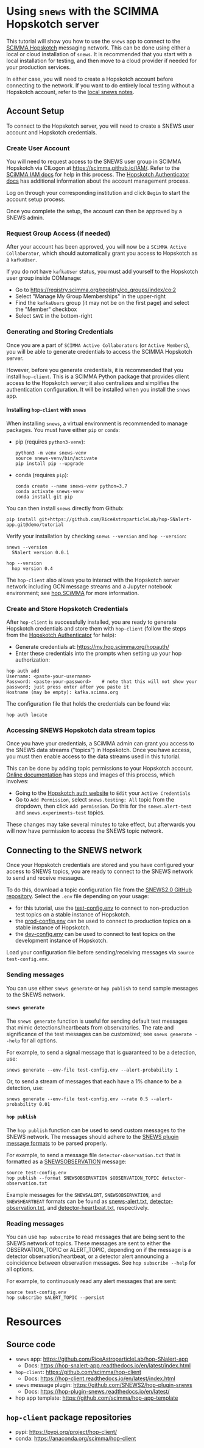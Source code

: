 # Using `snews` with the SCIMMA Hopskotch server
This tutorial will show you how to use the `snews` app to connect to the [SCIMMA Hopskotch](https://hop.scimma.org) messaging network. This can be done using either a local or cloud installation of `snews`. It is recommended that you start with a local installation for testing, and then move to a cloud provider if needed for your production services.

In either case, you will need to create a Hopskotch account before connecting to the network. If you want to do entirely local testing without a Hopskotch account, refer to the [local snews notes](https://github.com/RiceAstroparticleLab/hop-SNalert-app/blob/demo/tutorial/snews-local-tutorial.md).

## Account Setup
To connect to the Hopskotch server, you will need to create a SNEWS user account and Hopskotch credentials.

### Create User Account
You will need to request access to the SNEWS user group in SCIMMA Hopskotch via CILogon at https://scimma.github.io/IAM/. Refer to the [SCiMMA IAM docs](https://hop.scimma.org/IAM/Instructions/JoinInstitute) for help in this process. The [Hopskotch Authenticator docs](https://github.com/scimma/scimma-admin/blob/master/doc/hopauth_guide.md#hopauth-for-users) has additional information about the account management process.

Log on through your corresponding institution and click `Begin` to start the account setup process.

Once you complete the setup, the account can then be approved by a SNEWS admin.

### Request Group Access (if needed)
After your account has been approved, you will now be a `SCiMMA Active Collaborator`, which should automatically grant you access to Hopskotch as a `kafkaUser`.

If you do not have `kafkaUser` status, you must add yourself to the Hopskotch user group inside COManage:
* Go to  https://registry.scimma.org/registry/co_groups/index/co:2
* Select "Manage My Group Memberships" in the upper-right
* Find the `kafkaUsers` group (it may not be on the first page) and select the "Member" checkbox
* Select `SAVE` in the bottom-right

### Generating and Storing Credentials
Once you are a part of `SCIMMA Active Collaborators` (or `Active Members`), you will be able to generate credentials to access the SCIMMA Hopskotch server.

However, before you generate credentials, it is recommended that you install `hop-client`. This is a SCIMMA Python package that provides client access to the Hopskotch server; it also centralizes and simplifies the authentication configuration. It will be installed when you install the `snews` app.

#### Installing `hop-client` with `snews`

When installing `snews`, a virtual environment is recommended to manage packages. You must have either `pip` or `conda`:

* pip (requires `python3-venv`):
  ```
  python3 -m venv snews-venv
  source snews-venv/bin/activate
  pip install pip --upgrade
  ```
* conda (requires `pip`):
  ```
  conda create --name snews-venv python=3.7
  conda activate snews-venv
  conda install git pip
  ```

You can then install `snews` directly from Github:
```
pip install git+https://github.com/RiceAstroparticleLab/hop-SNalert-app.git@demo/tutorial
```

Verify your installation by checking `snews --version` and `hop --version`:
```
snews --version
  SNalert version 0.0.1

hop --version
  hop version 0.4
```

The `hop-client` also allows you to interact with the Hopskotch server network including GCN message streams and a Jupyter notebook environment; see [hop.SCiMMA](https://hop.scimma.org) for more information.

### Create and Store Hopskotch Credentials
After `hop-client` is successfully installed, you are ready to generate Hopskotch credentials and store them with `hop-client` (follow the steps from the [Hopskotch Authenticator](https://github.com/scimma/scimma-admin/blob/master/doc/hopauth_guide.md#creating-a-credential) for help):
* Generate credentials at: https://my.hop.scimma.org/hopauth/
* Enter these credentials into the prompts when setting up your hop authorization:
```
hop auth add
Username: <paste-your-username>
Password: <paste-your-password>    # note that this will not show your password; just press enter after you paste it
Hostname (may be empty): kafka.scimma.org
```

The configuration file that holds the credentials can be found via:
```
hop auth locate
```

### Accessing SNEWS Hopskotch data stream topics
Once you have your credentials, a SCiMMA admin can grant you access to the SNEWS data streams ("topics") in Hopskotch. Once you have access, you must then enable access to the data streams used in this tutorial.

This can be done by adding topic permissions to your Hopskotch account. [Online documentation](https://github.com/scimma/scimma-admin/blob/master/doc/hopauth_guide.md#adding-capabilities-to-a-credential) has steps and images of this process, which involves:
* Going to the [Hopskotch auth website](https://my.hop.scimma.org/hopauth/) to `Edit` your `Active Credentials`
* Go to `Add Permission`, select `snews.testing: All` topic from the dropdown, then click `Add permission`. Do this for the `snews.alert-test` and `snews.experiments-test` topics.

These changes may take several minutes to take effect, but afterwards you will now have permission to access the SNEWS topic network.

## Connecting to the SNEWS network
Once your Hopskotch credentials are stored and you have configured your access to SNEWS topics, you are ready to connect to the SNEWS network to send and receive messages.

To do this, download a topic configuration file from the [SNEWS2.0 GitHub repository](https://github.com/SNEWS2/snews2-config). Select the `.env` file depending on your usage:
* for this tutorial, use the [test-config.env](https://github.com/SNEWS2/snews2-config/blob/master/test-config.env) to connect to non-production test topics on a stable instance of Hopskotch.
* the [prod-config.env](https://github.com/SNEWS2/snews2-config/blob/master/prod-config.env) can be used to connect to production topics on a stable instance of Hopskotch.
* the [dev-config.env](https://github.com/SNEWS2/snews2-config/blob/master/dev-config.env) can be used to connect to test topics on the development instance of Hopskotch.

Load your configuration file before sending/receiving messages via `source test-config.env`.

### Sending messages
You can use either `snews generate` or `hop publish` to send sample messages to the SNEWS network.

#### `snews generate`
The `snews generate` function is useful for sending default test messages that mimic detections/heartbeats from observatories. The rate and significance of the test messages can be customized; see `snews generate --help` for all options.

For example, to send a signal message that is guaranteed to be a detection, use:
```
snews generate --env-file test-config.env --alert-probability 1
```

Or, to send a stream of messages that each have a 1% chance to be a detection, use:
```
snews generate --env-file test-config.env --rate 0.5 --alert-probability 0.01
```

#### `hop publish`
The `hop publish` function can be used to send custom messages to the SNEWS network. The messages should adhere to the [SNEWS plugin message formats](https://hop-plugin-snews.readthedocs.io/en/latest/user/messages.html) to be parsed properly.

For example, to send a message file `detector-observation.txt` that is formatted as a [SNEWSOBSERVATION](https://hop-plugin-snews.readthedocs.io/en/latest/user/messages.html#observation-message) message:
```
source test-config.env
hop publish --format SNEWSOBSERVATION $OBSERVATION_TOPIC detector-observation.txt
```

Example messages for the `SNEWSALERT`, `SNEWSOBSERVATION`, and `SNEWSHEARTBEAT` formats can be found as [snews-alert.txt](https://github.com/SNEWS2/hop-SNalert-app/blob/demo/tutorial/snews-alert.txt), [detector-observation.txt](https://github.com/SNEWS2/hop-SNalert-app/blob/demo/tutorial/detector-observation.txt), and [detector-heartbeat.txt](https://github.com/SNEWS2/hop-SNalert-app/blob/demo/tutorial/detector-heartbeat.txt), respectively.

### Reading messages
You can use `hop subscribe` to read messages that are being sent to the SNEWS network of topics. These messages are sent to either the OBSERVATION_TOPIC or ALERT_TOPIC, depending on if the message is a detector observation/heartbeat, or a detector alert announcing a coincidence between observation messages. See `hop subscribe --help` for all options.

For example, to continuously read any alert messages that are sent:
```
source test-config.env
hop subscribe $ALERT_TOPIC --persist
```

# Resources

## Source code
* `snews` app: https://github.com/RiceAstroparticleLab/hop-SNalert-app
  * Docs: https://hop-snalert-app.readthedocs.io/en/latest/index.html
* `hop-client`: https://github.com/scimma/hop-client
  * Docs: https://hop-client.readthedocs.io/en/latest/index.html
* `snews` message plugin: https://github.com/SNEWS2/hop-plugin-snews
  * Docs: https://hop-plugin-snews.readthedocs.io/en/latest/
* hop app template: https://github.com/scimma/hop-app-template

## `hop-client` package repositories
* pypi: https://pypi.org/project/hop-client/
* conda: https://anaconda.org/scimma/hop-client
